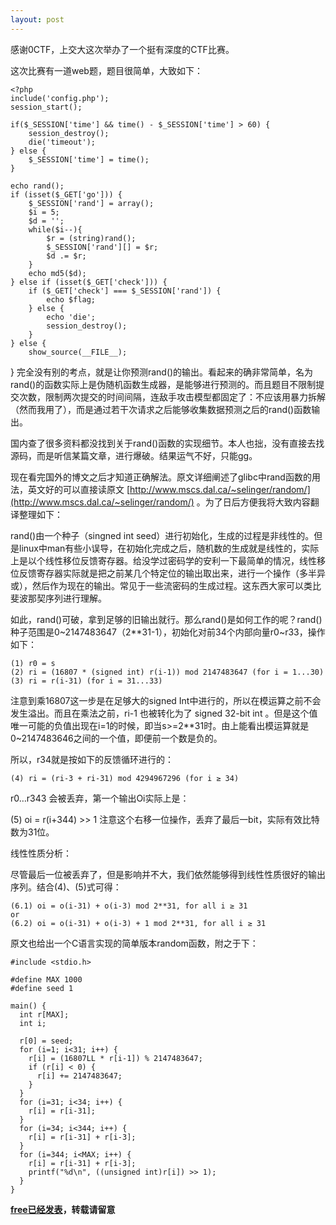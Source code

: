 ```yaml
---
layout: post
---
```

感谢0CTF，上交大这次举办了一个挺有深度的CTF比赛。

这次比赛有一道web题，题目很简单，大致如下：

	<?php
	include('config.php');
	session_start();

	if($_SESSION['time'] && time() - $_SESSION['time'] > 60) {
		session_destroy();
		die('timeout');
	} else {
		$_SESSION['time'] = time();
	}

	echo rand();
	if (isset($_GET['go'])) {
		$_SESSION['rand'] = array();
		$i = 5;
		$d = '';
		while($i--){
			$r = (string)rand();
			$_SESSION['rand'][] = $r;
			$d .= $r;
		}
		echo md5($d);
	} else if (isset($_GET['check'])) {
		if ($_GET['check'] === $_SESSION['rand']) {
			echo $flag;
		} else {
			echo 'die';
			session_destroy();
		}
	} else {
		show_source(__FILE__);
}
完全没有别的考点，就是让你预测rand()的输出。看起来的确非常简单，名为rand()的函数实际上是伪随机函数生成器，是能够进行预测的。而且题目不限制提交次数，限制两次提交的时间间隔，连敌手攻击模型都固定了：不应该用暴力拆解（然而我用了），而是通过若干次请求之后能够收集数据预测之后的rand()函数输出。

国内查了很多资料都没找到关于rand()函数的实现细节。本人也拙，没有直接去找源码，而是听信某篇文章，进行爆破。结果运气不好，只能gg。

现在看完国外的博文之后才知道正确解法。原文详细阐述了glibc中rand函数的用法，英文好的可以直接读原文 [http://www.mscs.dal.ca/~selinger/random/](http://www.mscs.dal.ca/~selinger/random/) 。为了日后方便我将大致内容翻译整理如下：

 rand()由一个种子（singned int seed）进行初始化，生成的过程是非线性的。但是linux中man有些小误导，在初始化完成之后，随机数的生成就是线性的，实际上是以个线性移位反馈寄存器。给没学过密码学的安利一下最简单的情况，线性移位反馈寄存器实际就是把之前某几个特定位的输出取出来，进行一个操作（多半异或），然后作为现在的输出。常见于一些流密码的生成过程。这东西大家可以类比斐波那契序列进行理解。

如此，rand()可破，拿到足够的旧输出就行。那么rand()是如何工作的呢？rand()种子范围是0~2147483647（2**31-1），初始化对前34个内部向量r0~r33，操作如下：

	(1) r0 = s
	(2) ri = (16807 * (signed int) r(i-1)) mod 2147483647 (for i = 1...30)
	(3) ri = r(i-31) (for i = 31...33)
	
注意到乘16807这一步是在足够大的signed Int中进行的，所以在模运算之前不会发生溢出。而且在乘法之前，ri-1 也被转化为了 signed 32-bit int 。但是这个值唯一可能的负值出现在i=1的时候，即当s>=2**31时。由上能看出模运算就是0~2147483646之间的一个值，即便前一个数是负的。

所以，r34就是按如下的反馈循环进行的：

	(4) ri = (ri-3 + ri-31) mod 4294967296 (for i ≥ 34)
r0…r343 会被丢弃，第一个输出Oi实际上是：

(5) oi = r(i+344) >> 1
注意这个右移一位操作，丢弃了最后一bit，实际有效比特数为31位。

线性性质分析：

尽管最后一位被丢弃了，但是影响并不大，我们依然能够得到线性性质很好的输出序列。结合(4)、(5)式可得：

	(6.1) oi = o(i-31) + o(i-3) mod 2**31, for all i ≥ 31
	or  
	(6.2) oi = o(i-31) + o(i-3) + 1 mod 2**31, for all i ≥ 31
原文也给出一个C语言实现的简单版本random函数，附之于下：

	#include <stdio.h>

	#define MAX 1000
	#define seed 1

	main() {
	  int r[MAX];
	  int i;

	  r[0] = seed;
	  for (i=1; i<31; i++) {
		r[i] = (16807LL * r[i-1]) % 2147483647;
		if (r[i] < 0) {
		  r[i] += 2147483647;
		}
	  }
	  for (i=31; i<34; i++) {
		r[i] = r[i-31];
	  }
	  for (i=34; i<344; i++) {
		r[i] = r[i-31] + r[i-3];
	  }
	  for (i=344; i<MAX; i++) {
		r[i] = r[i-31] + r[i-3];
		printf("%d\n", ((unsigned int)r[i]) >> 1);
	  }
	}

<b> [free已经发表](http://www.freebuf.com/articles/web/99093.html)，转载请留意